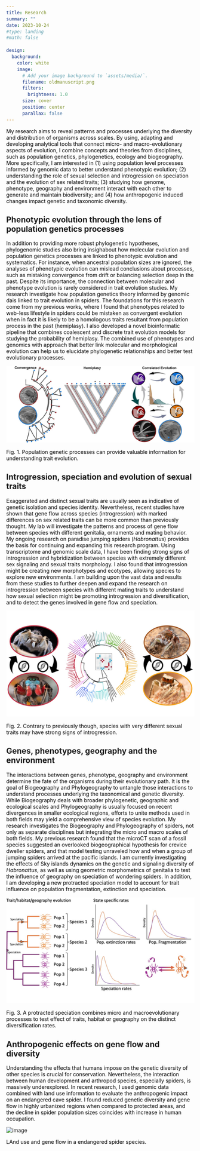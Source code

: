 ```yaml
---
title: Research
summary: ""
date: 2023-10-24
#type: landing
#math: false

design:
  background:
    color: white
    image:
      # Add your image background to `assets/media/`.
      filename: oldmanuscript.png
      filters:
        brightness: 1.0
      size: cover
      position: center
      parallax: false
---
```



<p style="color:#000000 ">My research aims to reveal patterns and processes underlying the diversity and distribution of organisms across scales. By using, adapting and developing analytical tools that connect micro- and macro-evolutionary aspects of evolution, I combine concepts and theories from disciplines, such as population genetics, phylogenetics, ecology and biogeography. More specifically, I am interested in (1) using population level processes informed by genomic data to better understand phenotypic evolution; (2) understanding the role of sexual selection and introgression on speciation and the evolution of sex related traits; (3) studying how genome, phenotype, geography and environment interact with each other to generate and maintain biodiversity; and (4) how anthropogenic induced changes impact genetic and taxonomic diversity. </p>

## Phenotypic evolution through the lens of population genetics processes

 <p style="color:#000000 "> In addition to providing more robust phylogenetic hypotheses, phylogenomic studies also bring insighabout how molecular evolution and population genetics processes are linked to phenotypic evolution and systematics. For instance, when ancestral population sizes are ignored, the analyses of phenotypic evolution can mislead conclusions about processes, such as mistaking convergence from drift or balancing selection deep in the past. Despite its importance, the connection between molecular and phenotype evolution is rarely considered in trait evolution studies. My research investigate how population genetics theory informed by genomic dais linked to trait evolution in spiders. The foundations for this research come from my previous works, where I found that phenotypes related to web-less lifestyle in spiders could be mistaken as convergent evolution when in fact it is likely to be a homologous traits resultant from population process in the past (hemiplasy). I also developed a novel bioinformatic pipeline that combines coalescent and discrete trait evolution models for studying the probability of hemiplasy. The combined use of phenotypes and genomics with approach that better link molecular and morphological evolution can help us to elucidate phylogenetic relationships and better test evolutionary processes.</p>

 ![image](./phenotypic.jpg)
<p style="color:#000000 "> Fig. 1. Population genetic processes can provide valuable information for understanding trait evolution. </p>

## Introgression, speciation and evolution of sexual traits

 <p style="color:#000000 "> Exaggerated and distinct sexual traits are usually seen as indicative of genetic isolation and species identity. Nevertheless, recent studies have shown that gene flow across species (introgression) with marked differences on sex related traits can be more common than previously thought. My lab will investigate the patterns and process of gene flow between species with different genitalia, ornaments and mating behavior.  My ongoing research on paradise jumping spiders (<i>Habronattus</i>) provides the basis for continuing and expanding this research program. Using transcriptome and genomic scale data, I have been finding strong signs of introgression and hybridization between species with extremely different sex signaling and sexual traits morphology. I also found that introgression might be creating new morphotypes and ecotypes, allowing species to explore new environments. I am building upon the vast data and results from these studies to further deepen and expand the research on introgression between species with different mating traits to understand how sexual selection might be promoting introgression and diversification, and to detect the genes involved in gene flow and speciation. </p>

 ![image](./introgression.jpg)
 <p style="color:#000000 ">Fig. 2. Contrary to previously though, species with very different sexual traits may have strong signs of introgression. </p>

##  Genes, phenotypes, geography and the environment 

<p style="color:#000000 "> The interactions between genes, phenotype, geography and environment determine the fate of the organisms during their evolutionary path. It is the goal of Biogeography and Phylogeography to untangle those interactions to understand processes underlying the taxonomical and genetic diversity. While Biogeography deals with broader phylogenetic, geographic and ecological scales and Phylogeography is usually focused on recent divergences in smaller ecological regions, efforts to unite methods used in both fields may yield a comprehensive view of species evolution. My research investigates the Biogeography and Phylogeography of spiders, not only as separate disciplines but integrating the micro and macro scales of both fields. My previous research found that the microCT scan of a fossil species suggested an overlooked biogeographical hypothesis for crevice dweller spiders, and that model testing unraveled how and when a group of jumping spiders arrived at the pacific islands. I am currently investigating the effects of Sky islands dynamics on the genetic and signaling diversity of <i>Habronattus</i>, as well as using geometric morphometrics of genitalia to test the influence of geography on speciation of wondering spiders. In addition, I am developing a new protracted speciation model to account for trait influence on population fragmentation, extinction and speciation. 

 ![image](./protracted.jpg)
 <p style="color:#000000 ">Fig. 3. A protracted speciation combines micro and macroevolutionary processes to test effect of traits, habitat or geography on the distinct diversification rates. </p>


 ## Anthropogenic effects on gene flow and diversity 

 <p style="color:#000000 "> Understanding the effects that humans impose on the genetic diversity of other species is crucial for conservation. Nevertheless, the interaction between human development and arthropod species, especially spiders, is massively underexplored. In recent research, I used genomic data combined with land use information to evaluate the anthropogenic impact on an endangered cave spider. I found reduced genetic diversity and gene flow in highly urbanized regions when compared to protected areas, and the decline in spider population sizes coincides with increase in human occupation. </p>

 ![image](./urban.jpg)
 <p style="color:#000000 ">  LAnd use and gene flow in a endangered spider species.</p>
